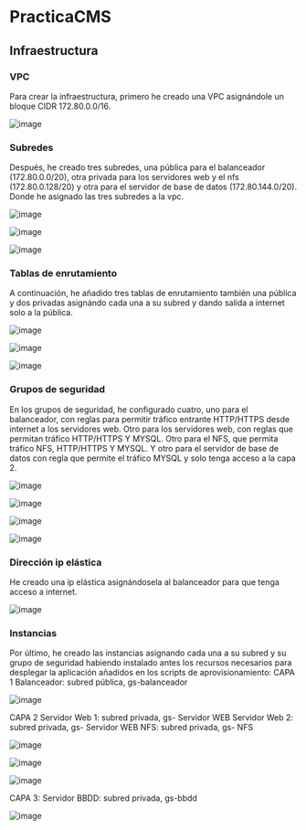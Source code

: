 # PracticaCMS

<h2>Infraestructura</h2>

<h3>VPC</h3>
Para crear la infraestructura, primero he creado una VPC asignándole un bloque CIDR 172.80.0.0/16.

![image](https://github.com/user-attachments/assets/0466b858-8153-4869-a6df-ce9447ef23c5)



<h3>Subredes</h3>
Después, he creado tres subredes, una pública para el balanceador (172.80.0.0/20), otra privada para los servidores web y el nfs (172.80.0.128/20) y otra para el servidor de base de datos (172.80.144.0/20). Donde he asignado las tres subredes a la vpc.

![image](https://github.com/user-attachments/assets/bc5f5be1-2121-46ce-8173-0729967196b7)

![image](https://github.com/user-attachments/assets/61840dfb-04b6-4967-b50d-3bfcb8f8f5b4)

![image](https://github.com/user-attachments/assets/8061dcb5-0070-4473-95f5-99a4ef3a2fdd)



<h3>Tablas de enrutamiento</h3>
A continuación, he añadido tres tablas de enrutamiento también una pública y dos privadas asignándo cada una a su subred y dando salida a internet solo a la pública.

![image](https://github.com/user-attachments/assets/2b46edd3-f31e-4318-9914-e9d75e80e1fe)

![image](https://github.com/user-attachments/assets/f1a8a131-fc64-4c80-9ad5-b9f4c1876fe3)

![image](https://github.com/user-attachments/assets/07b974fb-1e5c-47c1-a486-c9924ddf2cae)


<h3>Grupos de seguridad</h3>
En los grupos de seguridad, he configurado cuatro, 
uno para el balanceador, con reglas para permitir tráfico entrante HTTP/HTTPS desde internet a los servidores web.
Otro para los servidores web, con reglas que permitan tráfico HTTP/HTTPS Y MYSQL.
Otro para el NFS, que permita tráfico NFS, HTTP/HTTPS Y MYSQL.
Y otro para el servidor de base de datos con regla que permite el tráfico MYSQL y solo tenga acceso a la capa 2.


![image](https://github.com/user-attachments/assets/64261afa-5a1a-4073-8966-69bf8d8f6ad1)


![image](https://github.com/user-attachments/assets/3725910e-c9c8-4010-8104-e424ff1de325)


![image](https://github.com/user-attachments/assets/48051c3b-1d01-401b-a099-c3d6110e3894)


![image](https://github.com/user-attachments/assets/5fd299ad-2def-448c-b835-5f4f500d710c)

<h3>Dirección ip elástica</h3>
He creado una ip elástica asignándosela al balanceador para que tenga acceso a internet.


![image](https://github.com/user-attachments/assets/2af3cc13-18c0-4550-9431-7df7c6e05a54)


<h3>Instancias</h3>
Por último, he creado las instancias asignando cada una a su subred y su grupo de seguridad habiendo instalado antes los recursos necesarios para desplegar la aplicación añadidos en los scripts de aprovisionamiento:
CAPA 1
Balanceador: subred pública, gs-balanceador 


![image](https://github.com/user-attachments/assets/1ef7fb91-0cc0-4d50-867a-436d609716d0)


CAPA 2
Servidor Web 1: subred privada, gs- Servidor WEB
Servidor Web 2: subred privada, gs- Servidor WEB
NFS: subred privada, gs- NFS


![image](https://github.com/user-attachments/assets/d56da306-31d8-4a6a-b314-dc45c848cc52)


![image](https://github.com/user-attachments/assets/51de8db6-1c5a-4cee-a5c2-bcec32a4c35f)


![image](https://github.com/user-attachments/assets/ac9af62e-11b3-404c-a55e-9ea4bfc10967)


CAPA 3:
Servidor BBDD: subred privada, gs-bbdd


![image](https://github.com/user-attachments/assets/3076c0c3-e2d5-4b60-8c88-e118acaba409)
